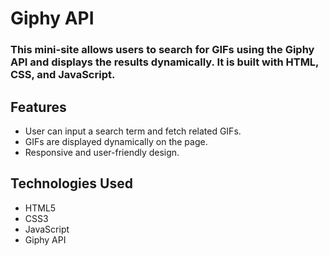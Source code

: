 # **Giphy API**

### This mini-site allows users to search for GIFs using the Giphy API and displays the results dynamically. It is built with HTML, CSS, and JavaScript.

## **Features**

- User can input a search term and fetch related GIFs.
- GIFs are displayed dynamically on the page.
- Responsive and user-friendly design.

## **Technologies Used**

- HTML5
- CSS3 
- JavaScript
- Giphy API


